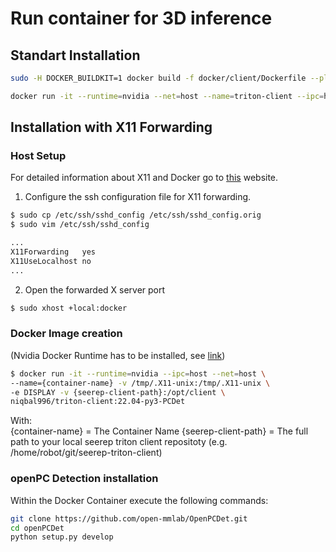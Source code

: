 # Run container for 3D inference

## Standart Installation
```bash
sudo -H DOCKER_BUILDKIT=1 docker build -f docker/client/Dockerfile --platform linux/amd64 -t niqbal996/triton-client:22.12-py3-PCDet .
```

```bash
docker run -it --runtime=nvidia --net=host --name=triton-client --ipc=host niqbal996/triton-client:22.12-py3-PCDet 
```

## Installation with X11 Forwarding

### Host Setup
For detailed information about X11 and Docker go to [this](https://www.baeldung.com/linux/docker-container-gui-applications) website.
1. Configure the ssh configuration file for X11 forwarding.
```bash
$ sudo cp /etc/ssh/sshd_config /etc/ssh/sshd_config.orig
$ sudo vim /etc/ssh/sshd_config

...
X11Forwarding   yes
X11UseLocalhost no
...
```
2. Open the forwarded X server port

```bash
$ sudo xhost +local:docker
```

### Docker Image creation
(Nvidia Docker Runtime has to be installed, see [link](https://docs.nvidia.com/datacenter/cloud-native/container-toolkit/latest/install-guide.html))

```bash
$ docker run -it --runtime=nvidia --ipc=host --net=host \
--name={container-name} -v /tmp/.X11-unix:/tmp/.X11-unix \
-e DISPLAY -v {seerep-client-path}:/opt/client \
niqbal996/triton-client:22.04-py3-PCDet
```
With: \
{container-name} = The Container Name
{seerep-client-path} = The full path to your local seerep triton client repositoty (e.g. /home/robot/git/seerep-triton-client)

### openPC Detection installation
Within the Docker Container execute the following commands:

```bash
git clone https://github.com/open-mmlab/OpenPCDet.git
cd openPCDet
python setup.py develop
```
